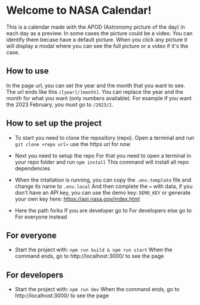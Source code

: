 # Welcome to NASA Calendar!
This is a calendar made with the APOD (Astronomy picture of the day) in each day as a preview.
In some cases the picture could be a video.
You can identify them becase have a default picture.
When you click any picture it will display a modal where you can see the full picture or a video if it's the case.

## How to use
In the page url, you can set the year and the month that you want to see.
The url ends like this `/[year]/[month]`. You can replace the year and the month for what you want (only numbers available).
For example if you want the 2023 February, you must go to `/2023/2`.

## How to set up the project
- To start you need to clone the repository (repo).
Open a terminal and run
`git clone <repo url>`
use the https url for now

- Next you need to setup the repo
For that you need to open a terminal in your repo folder and run
`npm install`
This command will install all repo dependencies

- When the intallation is running, you can copy the `.env.template` file and change its name to `.env.local`
And then complete the `=` with data, if you don't have an API key, you can use the demo key: `DEMO_KEY` or generate your own key here: https://api.nasa.gov/index.html

- Here the path forks
If you are developer go to For developers else go to For everyone instead

## For everyone
- Start the project with:
`npm run build & npm run start`
When the command ends, go to http://localhost:3000/ to see the page

## For developers
- Start the project with:
`npm run dev`
When the command ends, go to http://localhost:3000/ to see the page